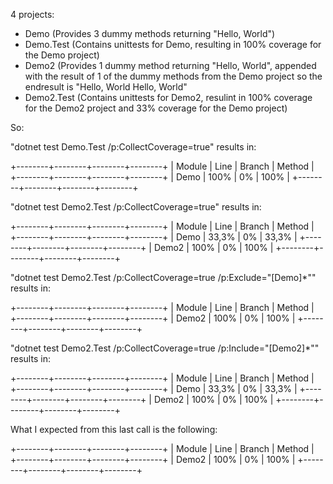 4 projects:

- Demo (Provides 3 dummy methods returning "Hello, World")
- Demo.Test (Contains unittests for Demo, resulting in 100% coverage for the Demo project)
- Demo2 (Provides 1 dummy method returning "Hello, World", appended with the result of 1 of the dummy methods from the Demo project so the endresult is "Hello, World Hello, World"
- Demo2.Test (Contains unittests for Demo2, resulint in 100% coverage for the Demo2 project and 33% coverage for the Demo project)

So:

"dotnet test Demo.Test /p:CollectCoverage=true" results in:

+--------+--------+--------+--------+
| Module | Line   | Branch | Method |
+--------+--------+--------+--------+
| Demo   | 100%   | 0%     | 100%   |
+--------+--------+--------+--------+

"dotnet test Demo2.Test /p:CollectCoverage=true" results in:

+--------+--------+--------+--------+
| Module | Line   | Branch | Method |
+--------+--------+--------+--------+
| Demo   | 33,3%  | 0%     | 33,3%  |
+--------+--------+--------+--------+
| Demo2  | 100%   | 0%     | 100%   |
+--------+--------+--------+--------+

"dotnet test Demo2.Test /p:CollectCoverage=true /p:Exclude="[Demo]*"" results in:

+--------+--------+--------+--------+
| Module | Line   | Branch | Method |
+--------+--------+--------+--------+
| Demo2  | 100%   | 0%     | 100%   |
+--------+--------+--------+--------+

"dotnet test Demo2.Test /p:CollectCoverage=true /p:Include="[Demo2]*"" results in:

+--------+--------+--------+--------+
| Module | Line   | Branch | Method |
+--------+--------+--------+--------+
| Demo   | 33,3%  | 0%     | 33,3%  |
+--------+--------+--------+--------+
| Demo2  | 100%   | 0%     | 100%   |
+--------+--------+--------+--------+

What I expected from this last call is the following:

+--------+--------+--------+--------+
| Module | Line   | Branch | Method |
+--------+--------+--------+--------+
| Demo2  | 100%   | 0%     | 100%   |
+--------+--------+--------+--------+

